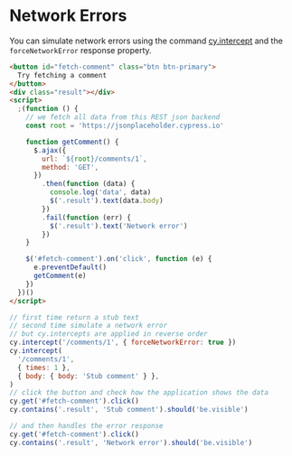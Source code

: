 # Network Errors

You can simulate network errors using the command [cy.intercept](https://on.cypress.io/intercept) and the `forceNetworkError` response property.

<!-- fiddle cy.intercept() simulates a network error -->

```html
<button id="fetch-comment" class="btn btn-primary">
  Try fetching a comment
</button>
<div class="result"></div>
<script>
  ;(function () {
    // we fetch all data from this REST json backend
    const root = 'https://jsonplaceholder.cypress.io'

    function getComment() {
      $.ajax({
        url: `${root}/comments/1`,
        method: 'GET',
      })
        .then(function (data) {
          console.log('data', data)
          $('.result').text(data.body)
        })
        .fail(function (err) {
          $('.result').text('Network error')
        })
    }

    $('#fetch-comment').on('click', function (e) {
      e.preventDefault()
      getComment(e)
    })
  })()
</script>
```

```js
// first time return a stub text
// second time simulate a network error
// but cy.intercepts are applied in reverse order
cy.intercept('/comments/1', { forceNetworkError: true })
cy.intercept(
  '/comments/1',
  { times: 1 },
  { body: { body: 'Stub comment' } },
)
// click the button and check how the application shows the data
cy.get('#fetch-comment').click()
cy.contains('.result', 'Stub comment').should('be.visible')

// and then handles the error response
cy.get('#fetch-comment').click()
cy.contains('.result', 'Network error').should('be.visible')
```

<!-- fiddle-end -->
